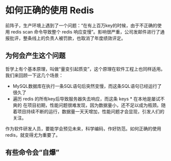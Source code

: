 # 如何正确的使用 Redis
前阵子，生产环境上遇到了一个问题：“在有上百万key的时候，由于不正确的使用 redis scan 命令导致整个 redis 响应变慢”。影响很严重，公司发邮件进行了通报批评，整条线上的负责人被罚款，也取消了年度绩效评定。

## 为何会产生这个问题
哲学上有个基本原理，叫做“量变引起质变”，这个原理在软件工程上也同样适用。我们来回顾一下这几个场景：
  * MySQL数据库在执行一条SQL语句后突然变慢，而这条SQL语句已经运行了很久了
  * 遍历 redis 的所有key后导致服务器失去响应，而这条 keys * 在本地是屡试不爽的
在项目初期，性能问题很难发现，因为数据量小，还不足以成为瓶颈。随着项目持续不断的运行，数据量一天天增加，性能问题才会显现，引发人们的关注。

作为软件研发人员，要能学会预见未来，科学编码，作好防范。如何正确的使用 redis，就变得尤为重要了。

## 有些命令会“自爆”